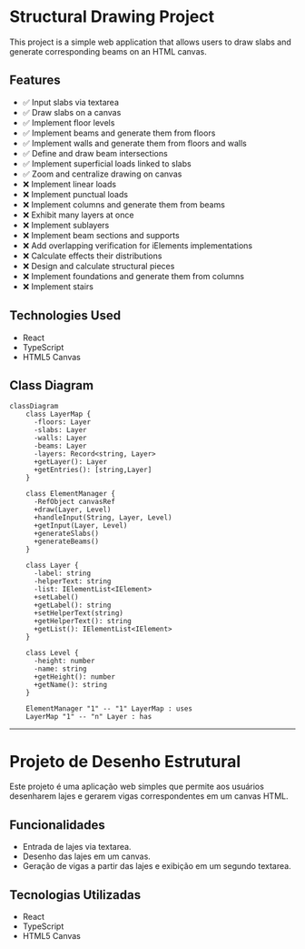# Structural Drawing Project

This project is a simple web application that allows users to draw slabs and generate corresponding beams on an HTML canvas.

## Features

- ✅ Input slabs via textarea
- ✅ Draw slabs on a canvas
- ✅ Implement floor levels
- ✅ Implement beams and generate them from floors
- ✅ Implement walls and generate them from floors and walls
- ✅ Define and draw beam intersections
- ✅ Implement superficial loads linked to slabs
- ✅ Zoom and centralize drawing on canvas
- ❌ Implement linear loads
- ❌ Implement punctual loads
- ❌ Implement columns and generate them from beams
- ❌ Exhibit many layers at once
- ❌ Implement sublayers
- ❌ Implement beam sections and supports
- ❌ Add overlapping verification for iElements implementations
- ❌ Calculate effects their distributions
- ❌ Design and calculate structural pieces
- ❌ Implement foundations and generate them from columns
- ❌ Implement stairs

## Technologies Used

- React
- TypeScript
- HTML5 Canvas

## Class Diagram

```mermaid
classDiagram
    class LayerMap {
      -floors: Layer
      -slabs: Layer
      -walls: Layer
      -beams: Layer
      -layers: Record<string, Layer>
      +getLayer(): Layer
      +getEntries(): [string,Layer]
    }
    
    class ElementManager {
      -RefObject canvasRef
      +draw(Layer, Level)
      +handleInput(String, Layer, Level)
      +getInput(Layer, Level)
      +generateSlabs()
      +generateBeams()
    }
    
    class Layer {
      -label: string 
      -helperText: string
      -list: IElementList<IElement>
      +setLabel()
      +getLabel(): string
      +setHelperText(string)
      +getHelperText(): string
      +getList(): IElementList<IElement>
    }
    
    class Level {
      -height: number
      -name: string
      +getHeight(): number
      +getName(): string
    }
    
    ElementManager "1" -- "1" LayerMap : uses
    LayerMap "1" -- "n" Layer : has
```

----------

# Projeto de Desenho Estrutural

Este projeto é uma aplicação web simples que permite aos usuários desenharem lajes e gerarem vigas correspondentes em um canvas HTML.

## Funcionalidades

- Entrada de lajes via textarea.
- Desenho das lajes em um canvas.
- Geração de vigas a partir das lajes e exibição em um segundo textarea. 

## Tecnologias Utilizadas 

- React 
- TypeScript 
- HTML5 Canvas